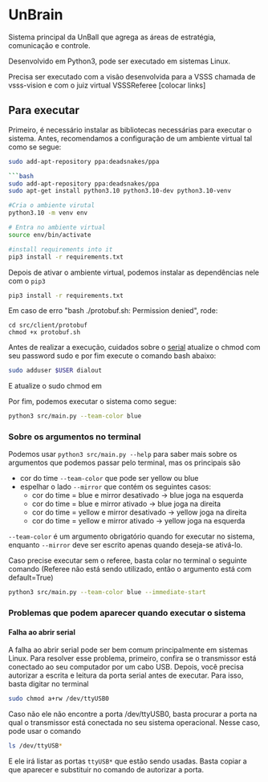# UnBrain

Sistema principal da UnBall que agrega as áreas de estratégia, comunicação e controle.

Desenvolvido em Python3, pode ser executado em sistemas Linux.

Precisa ser executado com a visão desenvolvida para a VSSS chamada de vsss-vision e com o juiz virtual
VSSSReferee [colocar links]

## Para executar

Primeiro, é necessário instalar as bibliotecas necessárias para executar o sistema. Antes, recomendamos
a configuração de um ambiente virtual tal como se segue:

```bash
sudo add-apt-repository ppa:deadsnakes/ppa

```bash
sudo add-apt-repository ppa:deadsnakes/ppa
sudo apt-get install python3.10 python3.10-dev python3.10-venv

#Cria o ambiente virutal
python3.10 -m venv env

# Entra no ambiente virtual
source env/bin/activate

#install requirements into it
pip3 install -r requirements.txt
```

Depois de ativar o ambiente virtual, podemos instalar as dependências nele com o `pip3`

```bash
pip3 install -r requirements.txt
```

Em caso de erro "bash ./protobuf.sh: Permission denied", rode:
```
cd src/client/protobuf
chmod +x protobuf.sh
```

Antes de realizar a execução, cuidados sobre o [serial](/src/communication/serialWifi.py) atualize o chmod com seu password sudo e por fim execute o comando bash abaixo: 
```bash
sudo adduser $USER dialout
```

E atualize o sudo chmod em 

Por fim, podemos executar o sistema como segue:

```bash
python3 src/main.py --team-color blue
```

### Sobre os argumentos no terminal

Podemos usar `python3 src/main.py --help` para saber mais sobre os argumentos que podemos
passar pelo terminal, mas os principais são

- cor do time `--team-color` que pode ser yellow ou blue
- espelhar o lado `--mirror` que contém os seguintes casos:
    - cor do time = blue e mirror desativado -> blue joga na esquerda
    - cor do time = blue e mirror ativado -> blue joga na direita
    - cor do time = yellow e mirror desativado -> yellow joga na direita
    - cor do time = yellow e mirror ativado -> yellow joga na esquerda

`--team-color` é um argumento obrigatório quando for executar no sistema, enquanto `--mirror` deve ser escrito apenas quando deseja-se ativá-lo.

Caso precise executar sem o referee, basta colar no terminal o seguinte comando
(Referee não está sendo utilizado, então o argumento está com default=True)

```bash
python3 src/main.py --team-color blue --immediate-start
```

### Problemas que podem aparecer quando executar o sistema

#### Falha ao abrir serial

A falha ao abrir serial pode ser bem comum principalmente em sistemas Linux. Para resolver esse problema, primeiro,
confira se o transmissor está conectado ao seu computador por um cabo USB. Depois, você precisa autorizar a escrita e leitura da porta serial antes de executar.
Para isso, basta digitar no terminal

```bash
sudo chmod a+rw /dev/ttyUSB0
```

Caso não ele não encontre a porta /dev/ttyUSB0, basta procurar a porta na qual o transmissor está conectada no seu sistema operacional. Nesse caso, pode usar o comando

```bash
ls /dev/ttyUSB*
```

E ele irá listar as portas `ttyUSB*` que estão sendo usadas. Basta copiar a que aparecer e substituir no comando de autorizar a porta.

